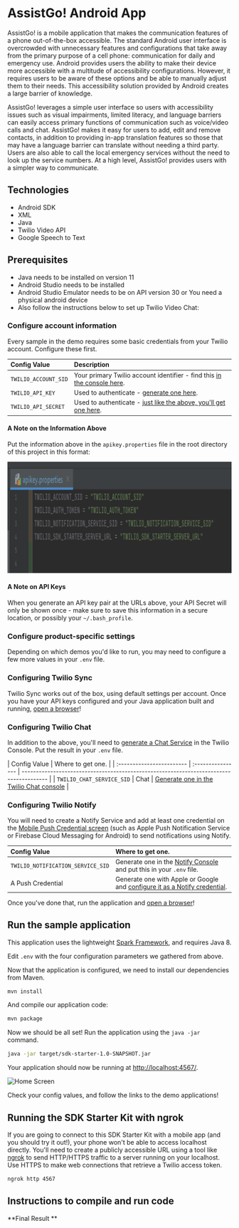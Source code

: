 # AssistGo! Android App

AssistGo! is a mobile application that makes the communication features of a phone out-of-the-box accessible. The standard Android user interface is overcrowded with unnecessary features and configurations that take away from the primary purpose of a cell phone: communication for daily and emergency use. Android provides users the ability to make their device more accessible with a multitude of accessibility configurations. However, it requires users to be aware of these options and be able to manually adjust them to their needs. This accessibility solution provided by Android creates a large barrier of knowledge.

AssistGo! leverages a simple user interface so users with accessibility issues such as visual impairments, limited literacy, and language barriers can easily access primary functions of communication such as voice/video calls and chat. AssistGo! makes it easy for users to add, edit and remove contacts, in addition to providing in-app translation features so those that may have a language barrier can translate without needing a third party. Users are also able to call the local emergency services without the need to look up the service numbers. At a high level, AssistGo! provides users with a simpler way to communicate.

## Technologies

- Android SDK
- XML
- Java
- Twilio Video API
- Google Speech to Text

## Prerequisites

- Java needs to be installed on version 11
- Android Studio needs to be installed
- Android Studio Emulator needs to be on API version 30 or You need a physical android device
- Also follow the instructions below to set up Twilio Video Chat:

### Configure account information

Every sample in the demo requires some basic credentials from your Twilio account. Configure these first.

| Config Value         | Description                                                                                                           |
| :------------------- | :-------------------------------------------------------------------------------------------------------------------- |
| `TWILIO_ACCOUNT_SID` | Your primary Twilio account identifier - find this [in the console here](https://www.twilio.com/console).             |
| `TWILIO_API_KEY`     | Used to authenticate - [generate one here](https://www.twilio.com/console/dev-tools/api-keys).                        |
| `TWILIO_API_SECRET`  | Used to authenticate - [just like the above, you'll get one here](https://www.twilio.com/console/dev-tools/api-keys). |

#### A Note on the Information Above

Put the information above in the `apikey.properties` file in the root directory of this project in this format:

<p align="center">
  <img height="250" src="./apiKeyPropertiesImage.png">
</p>

#### A Note on API Keys

When you generate an API key pair at the URLs above, your API Secret will only be shown once -
make sure to save this information in a secure location, or possibly your `~/.bash_profile`.

### Configure product-specific settings

Depending on which demos you'd like to run, you may need to configure a few more values in your
`.env` file.

### Configuring Twilio Sync

Twilio Sync works out of the box, using default settings per account. Once you have your API keys configured and your Java application built and running, [open a browser](http://localhost:4567/sync)!

### Configuring Twilio Chat

In addition to the above, you'll need to [generate a Chat Service](https://www.twilio.com/console/chat/services) in the Twilio Console. Put the result in your `.env` file.

| Config Value              | Where to get one. |
| :------------------------ | :---------------- | --------------------------------------------------------------------------------------- |
| `TWILIO_CHAT_SERVICE_SID` | Chat              | [Generate one in the Twilio Chat console](https://www.twilio.com/console/chat/services) |

### Configuring Twilio Notify

You will need to create a Notify Service and add at least one credential on the [Mobile Push Credential screen](https://www.twilio.com/console/notify/credentials) (such as Apple Push Notification Service or Firebase Cloud Messaging for Android) to send notifications using Notify.

| Config Value                      | Where to get one.                                                                                                               |
| :-------------------------------- | :------------------------------------------------------------------------------------------------------------------------------ |
| `TWILIO_NOTIFICATION_SERVICE_SID` | Generate one in the [Notify Console](https://www.twilio.com/console/notify/services) and put this in your `.env` file.          |
| A Push Credential                 | Generate one with Apple or Google and [configure it as a Notify credential](https://www.twilio.com/console/notify/credentials). |

Once you've done that, run the application and [open a browser](localhost:4567/notify)!

## Run the sample application

This application uses the lightweight [Spark Framework](http://www.sparkjava.com), and
requires Java 8.

Edit `.env` with the four configuration parameters we gathered from above.

Now that the application is configured, we need to install our dependencies from Maven.

```bash
mvn install
```

And compile our application code:

```bash
mvn package
```

Now we should be all set! Run the application using the `java -jar` command.

```bash
java -jar target/sdk-starter-1.0-SNAPSHOT.jar
```

Your application should now be running at [http://localhost:4567/](http://localhost:4567/).

![Home Screen](https://cloud.githubusercontent.com/assets/809856/26252870/0bfd80ac-3c77-11e7-9252-2b19dff5d784.png)

Check your config values, and follow the links to the demo applications!

## Running the SDK Starter Kit with ngrok

If you are going to connect to this SDK Starter Kit with a mobile app (and you should try it out!), your phone won't be able to access localhost directly. You'll need to create a publicly accessible URL using a tool like [ngrok](https://ngrok.com/) to send HTTP/HTTPS traffic to a server running on your localhost. Use HTTPS to make web connections that retrieve a Twilio access token.

```bash
ngrok http 4567
```

## Instructions to compile and run code

**Final Result
**
